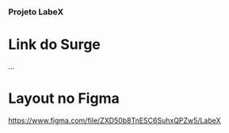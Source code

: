 ### Projeto LabeX

# Link do Surge

...

# Layout no Figma

https://www.figma.com/file/ZXD50b8TnESC6SuhxQPZw5/LabeX